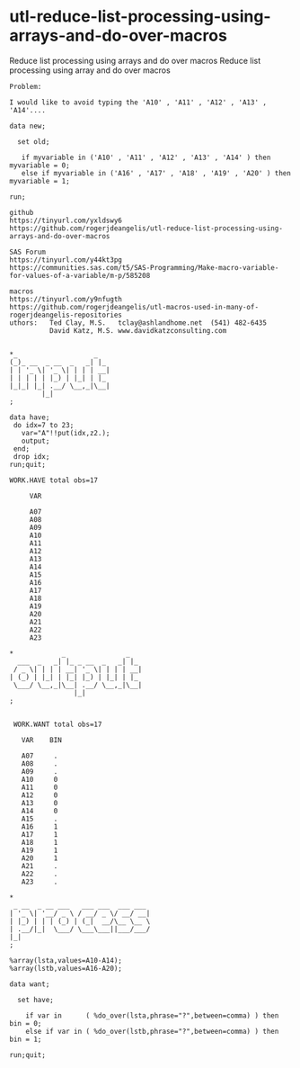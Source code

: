 # utl-reduce-list-processing-using-arrays-and-do-over-macros
Reduce list processing using arrays and do over macros 
    Reduce list processing using array and do over macros                                                          
                                                                                                                   
    Problem:                                                                                                       
                                                                                                                   
    I would like to avoid typing the 'A10' , 'A11' , 'A12' , 'A13' , 'A14'....                                     
                                                                                                                   
    data new;                                                                                                      
                                                                                                                   
      set old;                                                                                                     
                                                                                                                   
       if myvariable in ('A10' , 'A11' , 'A12' , 'A13' , 'A14' ) then myvariable = 0;                              
       else if myvariable in ('A16' , 'A17' , 'A18' , 'A19' , 'A20' ) then myvariable = 1;                         
                                                                                                                   
    run;                                                                                                           
                                                                                                                   
    github                                                                                                         
    https://tinyurl.com/yxldswy6                                                                                   
    https://github.com/rogerjdeangelis/utl-reduce-list-processing-using-arrays-and-do-over-macros                  
                                                                                                                   
    SAS Forum                                                                                                      
    https://tinyurl.com/y44kt3pg                                                                                   
    https://communities.sas.com/t5/SAS-Programming/Make-macro-variable-for-values-of-a-variable/m-p/585208         
                                                                                                                   
    macros                                                                                                         
    https://tinyurl.com/y9nfugth                                                                                   
    https://github.com/rogerjdeangelis/utl-macros-used-in-many-of-rogerjdeangelis-repositories                     
    uthors:   Ted Clay, M.S.   tclay@ashlandhome.net  (541) 482-6435                                               
              David Katz, M.S. www.davidkatzconsulting.com                                                         
                                                                                                                   
                                                                                                                   
    *_                   _                                                                                         
    (_)_ __  _ __  _   _| |_                                                                                       
    | | '_ \| '_ \| | | | __|                                                                                      
    | | | | | |_) | |_| | |_                                                                                       
    |_|_| |_| .__/ \__,_|\__|                                                                                      
            |_|                                                                                                    
    ;                                                                                                              
                                                                                                                   
    data have;                                                                                                     
     do idx=7 to 23;                                                                                               
       var="A"!!put(idx,z2.);                                                                                      
       output;                                                                                                     
     end;                                                                                                          
     drop idx;                                                                                                     
    run;quit;                                                                                                      
                                                                                                                   
    WORK.HAVE total obs=17                                                                                         
                                                                                                                   
         VAR                                                                                                       
                                                                                                                   
         A07                                                                                                       
         A08                                                                                                       
         A09                                                                                                       
         A10                                                                                                       
         A11                                                                                                       
         A12                                                                                                       
         A13                                                                                                       
         A14                                                                                                       
         A15                                                                                                       
         A16                                                                                                       
         A17                                                                                                       
         A18                                                                                                       
         A19                                                                                                       
         A20                                                                                                       
         A21                                                                                                       
         A22                                                                                                       
         A23                                                                                                       
                                                                                                                   
    *            _               _                                                                                 
      ___  _   _| |_ _ __  _   _| |_                                                                               
     / _ \| | | | __| '_ \| | | | __|                                                                              
    | (_) | |_| | |_| |_) | |_| | |_                                                                               
     \___/ \__,_|\__| .__/ \__,_|\__|                                                                              
                    |_|                                                                                            
    ;                                                                                                              
                                                                                                                   
                                                                                                                   
     WORK.WANT total obs=17                                                                                        
                                                                                                                   
       VAR    BIN                                                                                                  
                                                                                                                   
       A07     .                                                                                                   
       A08     .                                                                                                   
       A09     .                                                                                                   
       A10     0                                                                                                   
       A11     0                                                                                                   
       A12     0                                                                                                   
       A13     0                                                                                                   
       A14     0                                                                                                   
       A15     .                                                                                                   
       A16     1                                                                                                   
       A17     1                                                                                                   
       A18     1                                                                                                   
       A19     1                                                                                                   
       A20     1                                                                                                   
       A21     .                                                                                                   
       A22     .                                                                                                   
       A23     .                                                                                                   
                                                                                                                   
    *                                                                                                              
     _ __  _ __ ___   ___ ___  ___ ___                                                                             
    | '_ \| '__/ _ \ / __/ _ \/ __/ __|                                                                            
    | |_) | | | (_) | (_|  __/\__ \__ \                                                                            
    | .__/|_|  \___/ \___\___||___/___/                                                                            
    |_|                                                                                                            
    ;                                                                                                              
                                                                                                                   
    %array(lsta,values=A10-A14);                                                                                   
    %array(lstb,values=A16-A20);                                                                                   
                                                                                                                   
    data want;                                                                                                     
                                                                                                                   
      set have;                                                                                                    
                                                                                                                   
        if var in      ( %do_over(lsta,phrase="?",between=comma) ) then bin = 0;                                   
        else if var in ( %do_over(lstb,phrase="?",between=comma) ) then bin = 1;                                   
                                                                                                                   
    run;quit;                                                                                                      
                                                                                                                   
                                                                                                                   
